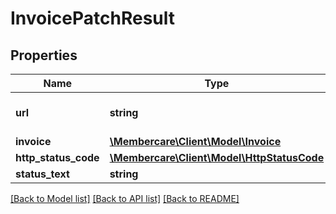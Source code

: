 # InvoicePatchResult

## Properties
Name | Type | Description | Notes
------------ | ------------- | ------------- | -------------
**url** | **string** | The link to the current resource | [optional] 
**invoice** | [**\Membercare\Client\Model\Invoice**](Invoice.md) |  | [optional] 
**http_status_code** | [**\Membercare\Client\Model\HttpStatusCode**](HttpStatusCode.md) |  | [optional] 
**status_text** | **string** |  | [optional] 

[[Back to Model list]](../../README.md#documentation-for-models) [[Back to API list]](../../README.md#documentation-for-api-endpoints) [[Back to README]](../../README.md)

